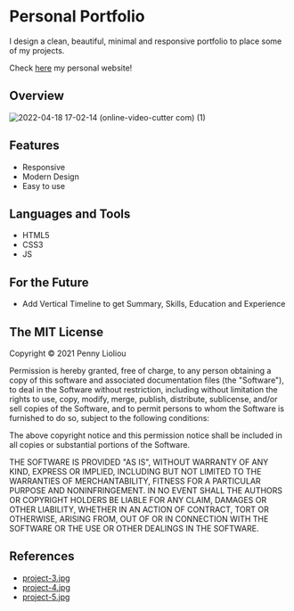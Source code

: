 # Personal Portfolio
I design a clean, beautiful, minimal and responsive portfolio to place some of my projects.

Check [here](https://pennylioliou.me/) my personal website!

## Overview

![2022-04-18 17-02-14 (online-video-cutter com) (1)](https://user-images.githubusercontent.com/88145246/163820952-46a0b86b-74ac-4a5e-9510-4e502a9e013d.gif)

## Features
* Responsive
* Modern Design
* Easy to use

## Languages and Tools
* HTML5
* CSS3
* JS

## For the Future
- Add Vertical Timeline to get Summary, Skills, Education and Experience

## The MIT License
Copyright © 2021 Penny Lioliou

Permission is hereby granted, free of charge, to any person obtaining a copy of this software and associated documentation files (the "Software"), to deal in the Software without restriction, including without limitation the rights to use, copy, modify, merge, publish, distribute, sublicense, and/or sell copies of the Software, and to permit persons to whom the Software is furnished to do so, subject to the following conditions:

The above copyright notice and this permission notice shall be included in all copies or substantial portions of the Software.

THE SOFTWARE IS PROVIDED "AS IS", WITHOUT WARRANTY OF ANY KIND, EXPRESS OR IMPLIED, INCLUDING BUT NOT LIMITED TO THE WARRANTIES OF MERCHANTABILITY, FITNESS FOR A PARTICULAR PURPOSE AND NONINFRINGEMENT. IN NO EVENT SHALL THE AUTHORS OR COPYRIGHT HOLDERS BE LIABLE FOR ANY CLAIM, DAMAGES OR OTHER LIABILITY, WHETHER IN AN ACTION OF CONTRACT, TORT OR OTHERWISE, ARISING FROM, OUT OF OR IN CONNECTION WITH THE SOFTWARE OR THE USE OR OTHER DEALINGS IN THE SOFTWARE.

## References
* [project-3.jpg](https://www.istockphoto.com/photo/cloud-computing-emerging-from-computer-servers-technology-innovation-gm539475910-96201179)
* [project-4.jpg](https://www.istockphoto.com/photo/macro-shot-with-augmented-reality-ethernet-cables-connected-to-router-ports-with-gm1219430161-356699621)
* [project-5.jpg](https://13.127.97.79/course/compiler-design-online-videos)



